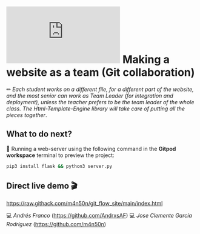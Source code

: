 # ![4Geeks Logo](http://assets.breatheco.de/apis/img/images.php?blob&random&cat=icon&tags=4geeks,16) Making a website as a team (Git collaboration)

✏ *Each student works on a different file, for a different part of the website, and the most senior can work as Team Leader (for integration and deployment), unless the teacher prefers to be the team leader of the whole class. The Html-Template-Engine library will take care of putting all the pieces together*.

## What to do next?

📄 Running a web-server using the following command in the **Gitpod workspace** terminal to preview the project:

```sh
pip3 install flask && python3 server.py
```

## Direct live demo 🎬

<https://raw.githack.com/m4n50n/git_flow_site/main/index.html>

💻 _Andrés Franco_ (<https://github.com/AndrxsAF>)
💻 _Jose Clemente García Rodríguez_ (<https://github.com/m4n50n>)